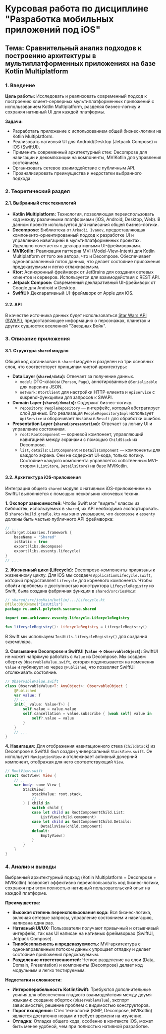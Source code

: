 # Курсовая работа по дисциплине "Разработка мобильных приложений под iOS"

## Тема: Сравнительный анализ подходов к построению архитектуры в мультиплатформенных приложениях на базе Kotlin Multiplatform

### 1. Введение

**Цель работы:** Исследовать и реализовать современный подход к построению клиент-серверных мультиплатформенных приложений с использованием Kotlin Multiplatform, разделяя бизнес-логику и сохраняя нативный UI для каждой платформы.

**Задачи:**
- Разработать приложение с использованием общей бизнес-логики на Kotlin Multiplatform.
- Реализовать нативный UI для Android/Desktop (Jetpack Compose) и iOS (SwiftUI).
- Применить современный архитектурный стек: Decompose для навигации и декомпозиции на компоненты, MVIKotlin для управления состоянием.
- Организовать сетевое взаимодействие с публичным API.
- Проанализировать преимущества и недостатки выбранного подхода.

### 2. Теоретический раздел

#### 2.1. Выбранный стек технологий

- **Kotlin Multiplatform:** Технология, позволяющая переиспользовать код между различными платформами (iOS, Android, Desktop, Web). В данном проекте используется для написания общей бизнес-логики.
- **Decompose:** Библиотека от `Arkadii Ivanov`, предоставляющая компоненто-ориентированный подход к разработке UI и управлению навигацией в мультиплатформенных проектах. Идеально сочетается с декларативными UI-фреймворками.
- **MVIKotlin:** Реализация паттерна MVI (Model-View-Intent) для Kotlin Multiplatform от того же автора, что и Decompose. Обеспечивает однонаправленный поток данных, что делает состояние приложения предсказуемым и легко отлаживаемым.
- **Ktor:** Асинхронный фреймворк от JetBrains для создания сетевых клиентов и серверов. Используется для взаимодействия с REST API.
- **Jetpack Compose:** Современный декларативный UI-фреймворк от Google для Android и Desktop.
- **SwiftUI:** Декларативный UI-фреймворк от Apple для iOS.

#### 2.2. API

В качестве источника данных будет использоваться [Star Wars API (SWAPI)](https://swapi.py4e.com/), предоставляющее информацию о персонажах, планетах и других сущностях вселенной "Звездных Войн".

### 3. Описание приложения

#### 3.1. Структура `shared` модуля

Общий код организован в `shared` модуле и разделен на три основных слоя, что соответствует принципам чистой архитектуры:

- **Data Layer (`shared/data`):** Отвечает за получение данных.
    - `model`: DTO-классы (`Person`, `Page`), аннотированные `@Serializable` для парсинга JSON.
    - `network`: `KtorClient` для настройки HTTP-клиента и `ApiService` с suspend-функциями для запросов к SWAPI.
- **Domain Layer (`shared/domain`):** Содержит бизнес-логику.
    - `repository`: `PeopleRepository` — интерфейс, который абстрагирует слой данных. Его реализация `PeopleRepositoryImpl` использует `ApiService` и оборачивает вызовы в `Result` для обработки ошибок.
- **Presentation Layer (`shared/presentation`):** Отвечает за логику UI и управление состоянием.
    - `root`: `RootComponent` — корневой компонент, управляющий навигацией между экранами с помощью `ChildStack` из Decompose.
    - `list`, `details`: `ListComponent` и `DetailsComponent` — компоненты для каждого экрана. Они не содержат UI-кода, только логику. Состояние каждого компонента управляется собственным MVI-стором (`ListStore`, `DetailsStore`) на базе MVIKotlin.

#### 3.2. Архитектура iOS-приложения

Интеграция общего `shared` модуля с нативным iOS-приложением на SwiftUI выполняется с помощью нескольких ключевых техник.

**1. Экспорт зависимостей:**
Чтобы Swift мог "видеть" классы из библиотек, используемых в `shared`, их API необходимо экспортировать. В `shared/build.gradle.kts` мы явно указываем, что `decompose` и `essenty` должны быть частью публичного API фреймворка:

```kotlin
// ...
iosTarget.binaries.framework {
    baseName = "Shared"
    isStatic = true
    export(libs.decompose)
    export(libs.essenty.lifecycle)
}
// ...
```

**2. Жизненный цикл (Lifecycle):**
Decompose-компоненты привязаны к жизненному циклу. Для iOS мы создаем `ApplicationLifecycle.swift`, который предоставляет `Lifecycle` для корневого компонента. Чтобы обойти проблемы с доступностью конструктора `LifecycleRegistry` из Swift, была создана фабричная функция в `shared/src/iosMain`:

```kotlin
// shared/src/iosMain/kotlin/.../Lifecycle.kt
@file:ObjCName("IosUtils")
package ru.andvl.polytech.swcourse.shared

import com.arkivanov.essenty.lifecycle.LifecycleRegistry

fun lifecycleRegistry(): LifecycleRegistry = LifecycleRegistry()
```

В Swift мы используем `IosUtils.lifecycleRegistry()` для создания экземпляра.

**3. Связывание Decompose и SwiftUI (`Value` -> `ObservableObject`):**
SwiftUI не может напрямую работать с `Value` из Decompose. Мы создаем обертку `ObservableValue.swift`, которая подписывается на изменения `Value` и публикует их через `@Published`, что позволяет SwiftUI отслеживать состояние.

```swift
// ObservableValue.swift
class ObservableValue<T: AnyObject>: ObservableObject {
    @Published
    var value: T
    // ...
    init(_ value: Value<T>) {
        self.value = value.value
        self.cancellation = value.subscribe { [weak self] value in
            self?.value = value
        }
    }
    // ...
}
```

**4. Навигация:**
Для отображения навигационного стека (`ChildStack`) из Decompose в SwiftUI был создан универсальный `StackView.swift`. Он использует `NavigationView` и отслеживает активный дочерний компонент, отображая для него соответствующий `View`.

```swift
// RootView.swift
struct RootView: View {
    // ...
    var body: some View {
        StackView(
            stackValue: root.stack,
            // ...
        ) { child in
            switch child {
            case let child as RootComponentChild.List:
                ListView(child.component)
            case let child as RootComponentChild.Details:
                DetailsView(child.component)
            default:
                EmptyView()
            }
        }
    }
}
```

### 4. Анализ и выводы

Выбранный архитектурный подход (Kotlin Multiplatform + Decompose + MVIKotlin) позволяет эффективно переиспользовать код бизнес-логики, сохраняя при этом полностью нативный пользовательский опыт на каждой платформе.

**Преимущества:**
- **Высокая степень переиспользования кода:** Вся бизнес-логика, включая сетевые запросы, управление состоянием и навигацию, написана один раз.
- **Нативный UI/UX:** Пользователи получают привычный и отзывчивый интерфейс, так как UI написан на нативных фреймворках (SwiftUI, Jetpack Compose).
- **Типобезопасность и предсказуемость:** MVI-архитектура с однонаправленным потоком данных упрощает отладку и делает состояние приложения предсказуемым.
- **Разделение ответственностей:** Четкое разделение на слои (Data, Domain, Presentation) и компоненты (Decompose) делает код модульным и легко тестируемым.

**Недостатки и сложности:**
- **Интероперабельность Kotlin/Swift:** Требуются дополнительные усилия для обеспечения гладкого взаимодействия между двумя языками: создание оберток (`ObservableValue`), экспорт зависимостей, решение проблем с видимостью конструкторов.
- **Порог вхождения:** Стек технологий (KMP, Decompose, MVIKotlin) является достаточно новым и требует времени на изучение.
- **Отладка:** Отладка общего кода, особенно в контексте iOS, может быть менее удобной, чем при полностью нативной разработке.
